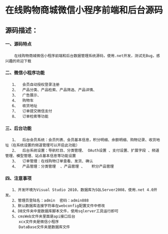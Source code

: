 # 在线购物商城微信小程序前端和后台源码

## 源码描述：
#### 一、源码特点
        在线购物商城微信小程序前端和后台数据管理系统源码，使用.net开发，测试无Bug，感兴趣的欢迎下载
#### 二、微信小程序功能
       1、  会员自动授权登录注册
       2、  产品分类、产品检索、产品筛选、产品详情、
       3、  广告展示、
       4、  购物车
       6、  收货地址
       7、  订单提交微信支付
       8、  订单检索等功能
#### 三、后台功能
       1、  后台会员系统：会员列表、会员基本信息，积分明细、余额明细、购物记录、收货地址（在系统设置的频道管理可以开启此功能）
       2、  后台系统设置：导航栏目、分类管理、 OAuth设置 、支付设置、扩展字段 、频道管理、模型管理、站点基本信息等功能设置 
       3、  订单管理：在线购物订单查看、发货、确认  
       4、  产品管理：分类管理  、产品管理 、   积分产品管理
#### 四、注意事项
       1、开发环境为Visual Studio 2010，数据库为SQLServer2008，使用.net 4.0开发。
       2、管理员登陆名：admin  密码：admin888
       3、默认数据库连接字符串在webconfig配置文件中修改
       4、DB文件夹中是数据库脚本文件，使用sqlerver工具运行即可
       5、cmsWeb文件夹里面是api接口后台
          xcx文件夹是微信小程序
          DataBase文件夹是数据库文件






